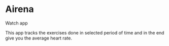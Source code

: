 # Airena
Watch app 

This app tracks the exercises done in selected period of time and in the end give you the average heart rate.
